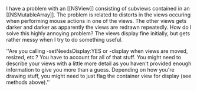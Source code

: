 I have a problem with an [[NSView]] consisting of subviews contained in an [[NSMutableArray]]. The problem is related to distorts in the views occuring when performing mouse actions in one of the views. The other views gets darker and darker as apparently the views are redrawn repeatedly. How do I solve this highly annoying problem? The views display fine initially, but gets rather messy when I try to do something useful.

''Are you calling -setNeedsDisplay:YES or -display when views are moved, resized, etc.? You have to account for all of that stuff. You might need to describe your views with a little more detail as you haven't provided enough information to give you more than a guess. Depending on how you're drawing stuff, you might need to just flag the container view for display (see methods above).''